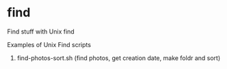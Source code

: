 # find
Find stuff with Unix find

Examples of Unix Find scripts

1. find-photos-sort.sh (find photos, get creation date, make foldr and sort)
